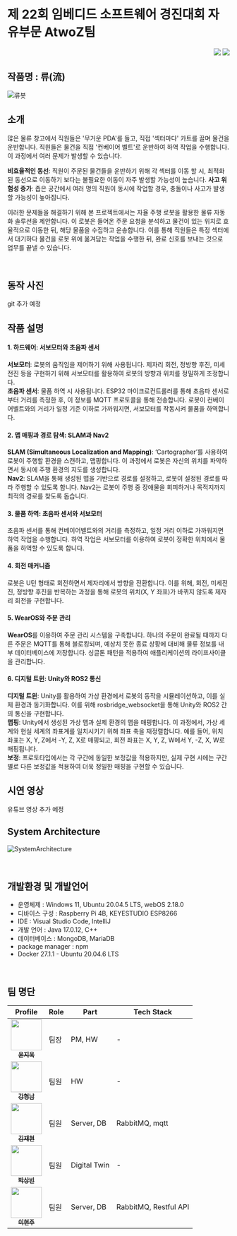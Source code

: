 # 제 22회 임베디드 소프트웨어 경진대회 자유부문 AtwoZ팀
<div align="right">
<a href="https://github.com/A-two-Z"><img src="https://img.shields.io/badge/github-%23121011.svg?style=for-the-badge&logo=github&logoColor=white"/></a>
<a href="https://www.youtube.com/watch?v="><img src="https://img.shields.io/badge/YouTube-%23FF0000.svg?style=for-the-badge&logo=YouTube&logoColor=white"/></a>
</div>


<!-- ## 개발 요약 -->
## 작품명 : 류(流)
![류봇](https://github.com/user-attachments/assets/a3e078a6-e5bd-4544-a32c-d9abe62e4c9b)



## 소개

많은 물류 창고에서 직원들은 '무거운 PDA'를 들고, 직접 '섹터마다' 카트를 끌며 물건을 운반합니다. 직원들은 물건을 직접 '컨베이어 벨트'로 운반하여 하역 작업을 수행합니다. 이 과정에서 여러 문제가 발생할 수 있습니다.

**비효율적인 동선**: 직원이 주문된 물건들을 운반하기 위해 각 섹터를 이동 할 시, 최적화된 동선으로 이동하기 보다는 불필요한 이동이 자주 발생할 가능성이 높습니다.
**사고 위험성 증가**: 좁은 공간에서 여러 명의 직원이 동시에 작업할 경우, 충돌이나 사고가 발생할 가능성이 높아집니다.

이러한 문제들을 해결하기 위해 본 프로젝트에서는 자율 주행 로봇을 활용한 물류 자동화 솔루션을 제안합니다. 이 로봇은 들어온 주문 요청을 분석하고 물건이 있는 위치로 효율적으로 이동한 뒤, 해당 물품을 수집하고 운송합니다. 이를 통해 직원들은 특정 섹터에서 대기하다 물건을 로봇 위에 옮겨담는 작업을 수행한 뒤, 완료 신호를 보내는 것으로 업무를 끝낼 수 있습니다.

<br>

## 동작 사진
git 추가 예정


## 작품 설명
#### 1. 하드웨어: 서보모터와 초음파 센서<br>
**서보모터**: 로봇의 움직임을 제어하기 위해 사용됩니다. 제자리 회전, 정방향 후진, 미세 전진 등을 구현하기 위해 서보모터를 활용하여 로봇의 방향과 위치를 정밀하게 조정합니다.<br>
**초음파 센서**: 물품 하역 시 사용됩니다. ESP32 마이크로컨트롤러를 통해 초음파 센서로부터 거리를 측정한 후, 이 정보를 MQTT 프로토콜을 통해 전송합니다. 로봇이 컨베이어벨트와의 거리가 일정 기준 이하로 가까워지면, 서보모터를 작동시켜 물품을 하역합니다.
#### 2. 맵 매핑과 경로 탐색: SLAM과 Nav2
**SLAM (Simultaneous Localization and Mapping)**: ‘Cartographer’를 사용하여 로봇이 주행할 환경을 스캔하고, 맵핑합니다. 이 과정에서 로봇은 자신의 위치를 파악하면서 동시에 주행 환경의 지도를 생성합니다.<br>
**Nav2**: SLAM을 통해 생성된 맵을 기반으로 경로를 설정하고, 로봇이 설정된 경로를 따라 주행할 수 있도록 합니다. Nav2는 로봇이 주행 중 장애물을 회피하거나 목적지까지 최적의 경로를 찾도록 돕습니다.
#### 3. 물품 하역: 초음파 센서와 서보모터
초음파 센서를 통해 컨베이어벨트와의 거리를 측정하고, 일정 거리 이하로 가까워지면 하역 작업을 수행합니다. 하역 작업은 서보모터를 이용하여 로봇이 정확한 위치에서 물품을 하역할 수 있도록 합니다.
#### 4. 회전 매커니즘
로봇은 U턴 형태로 회전하면서 제자리에서 방향을 전환합니다. 이를 위해, 회전, 미세전진, 정방향 후진을 반복하는 과정을 통해 로봇의 위치(X, Y 좌표)가 바뀌지 않도록 제자리 회전을 구현합니다.
#### 5. WearOS와 주문 관리
**WearOS**를 이용하여 주문 관리 시스템을 구축합니다. 하나의 주문이 완료될 때까지 다른 주문은 MQTT를 통해 블로킹되며, 예상치 못한 종료 상황에 대비해 물류 정보를 내부 데이터베이스에 저장합니다. 싱글톤 패턴을 적용하여 애플리케이션의 라이프사이클을 관리합니다.
#### 6. 디지털 트윈: Unity와 ROS2 통신
**디지털 트윈**: Unity를 활용하여 가상 환경에서 로봇의 동작을 시뮬레이션하고, 이를 실제 환경과 동기화합니다. 이를 위해 rosbridge_websocket을 통해 Unity와 ROS2 간의 통신을 구현합니다.<br>
**맵핑**: Unity에서 생성된 가상 맵과 실제 환경의 맵을 매핑합니다. 이 과정에서, 가상 세계와 현실 세계의 좌표계를 일치시키기 위해 좌표 축을 재정렬합니다. 예를 들어, 위치 좌표는 X, Y, Z에서 -Y, Z, X로 매핑되고, 회전 좌표는 X, Y, Z, W에서 Y, -Z, X, W로 매핑됩니다.<br>
**보정**: 프로토타입에서는 각 구간에 동일한 보정값을 적용하지만, 실제 구현 시에는 구간별로 다른 보정값을 적용하여 더욱 정밀한 매핑을 구현할 수 있습니다.



## 시연 영상
유튜브 영상 추가 예정


## System Architecture
![SystemArchitecture](https://github.com/user-attachments/assets/78b62013-acb7-4d3f-86c0-714aff0abd55)

<br>

## 개발환경 및 개발언어
- 운영체제 : Windows 11, Ubuntu 20.04.5 LTS, webOS 2.18.0
- 디바이스 구성 : Raspberry Pi 4B, KEYESTUDIO ESP8266
- IDE : Visual Studio Code, IntelliJ
- 개발 언어 : Java 17.0.12, C++
- 데이터베이스 : MongoDB, MariaDB
- package manager : npm
- Docker 27.1.1 - Ubuntu 20.04.6 LTS

<br>

<!--
## 파일 구성도
📦AtwoZ <br/>
 ┣ 📂client-Unity<br/>
 ┃ ┗ 📂Assets <br/>
 ┣ 📂client-WearOS <br/>
 ┃ ┗ 📂app<br/>
 ┣ 📂device-robot <br/>
 ┃ ┣ 📂monicar<br/>
 ┃ ┃ ┣ 📂monicar_control<br/>
 ┃ ┃ ┣ 📂monicar_cv <br/>
 ┃ ┃ ┗ 📂monicar_teleop <br/>
 ┣ 📂device-sector <br/>
 ┃ ┃ ┣ 📂docker <br/>
 ┃ ┃ ┃ ┗ 📂tesseract <br/>
 ┃ ┣ 📂wallpad <br/>
 ┃ ┃ ┣ 📂register-car <br/>
 ┃ ┃ ┃ ┣ 📂register-car_app <br/>
 ┃ ┃ ┃ ┗ 📂register-car_service <br/>
 ┣ 📂server-order <br/>
 ┃ ┣ 📂entrance <br/>
 ┃ ┃ ┗ 📂Detecting-packages <br/>
 ┃ ┣ 📂wallpad <br/>
 ┃ ┃ ┗ 📂delivery <br/>
 ┃ ┃ ┃ ┣ 📂delivery_app <br/>
 ┃ ┃ ┃ ┗ 📂delivery_service <br/>
 ┣ 📂server-robot <br/>
 ┃ ┗ 📂wallpad <br/>
 ┃ ┃ ┗ 📂exercise <br/>
 ┃ ┃ ┃ ┣ 📂exercise_app <br/>
 ┃ ┃ ┃ ┗ 📂exercise_service <br/>
 ┃ ┗ 📂home <br/>
 ┃ ┃ ┃ ┣ 📂led <br/>
 ┃ ┃ ┃ ┃ ┗ 📜led.ino <br/>
 ┃ ┃ ┃ ┗ 📂windowBlind <br/>
 ┃ ┃ ┃ ┃ ┗ 📜windowBlind.ino <br/>
 ┗ 📜README.md
<br><br>

-->

## 팀 명단
| Profile | Role | Part | Tech Stack |
| ------- | ---- | ---- | ---------- |
| <div align="center"><a href="https://github.com/ymw0407"><img src="https://avatars.githubusercontent.com/u/117324719?v=4" width="70px;" alt=""/><br/><sub><b>윤지욱</b><sub></a></div> | 팀장 | PM, HW | - |
| <div align="center"><a href="https://github.com/seiyoon"><img src="https://avatars.githubusercontent.com/u/86597542?v=4" width="70px;" alt=""/><br/><sub><b>강형남</b><sub></a></div> | 팀원 | HW | - |
| <div align="center"><a href="https://github.com/judyzero"><img src="https://avatars.githubusercontent.com/u/99954264?v=4" width="70px;" alt=""/><br/><sub><b>김재현</b></sub></a></div> | 팀원 | Server, DB | RabbitMQ, mqtt |
| <div align="center"><a href="https://github.com/jjunh33"><img src="https://avatars.githubusercontent.com/u/44452761?v=4" width="70px;" alt=""/><br/><sub><b>박상빈</b></sub></a></div> | 팀원 | Digital Twin | - |
| <div align="center"><a href="https://github.com/bentshrimp"><img src="https://avatars.githubusercontent.com/u/130520505?v=4" width="70px;" alt=""/><br/><sub><b>이현주</b></sub></a></div> | 팀원 | Server, DB | RabbitMQ, Restful API |

